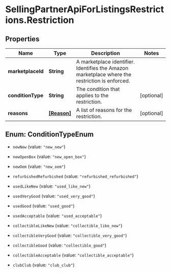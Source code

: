 # SellingPartnerApiForListingsRestrictions.Restriction

## Properties
Name | Type | Description | Notes
------------ | ------------- | ------------- | -------------
**marketplaceId** | **String** | A marketplace identifier. Identifies the Amazon marketplace where the restriction is enforced. | 
**conditionType** | **String** | The condition that applies to the restriction. | [optional] 
**reasons** | [**[Reason]**](Reason.md) | A list of reasons for the restriction. | [optional] 


<a name="ConditionTypeEnum"></a>
## Enum: ConditionTypeEnum


* `newNew` (value: `"new_new"`)

* `newOpenBox` (value: `"new_open_box"`)

* `newOem` (value: `"new_oem"`)

* `refurbishedRefurbished` (value: `"refurbished_refurbished"`)

* `usedLikeNew` (value: `"used_like_new"`)

* `usedVeryGood` (value: `"used_very_good"`)

* `usedGood` (value: `"used_good"`)

* `usedAcceptable` (value: `"used_acceptable"`)

* `collectibleLikeNew` (value: `"collectible_like_new"`)

* `collectibleVeryGood` (value: `"collectible_very_good"`)

* `collectibleGood` (value: `"collectible_good"`)

* `collectibleAcceptable` (value: `"collectible_acceptable"`)

* `clubClub` (value: `"club_club"`)




